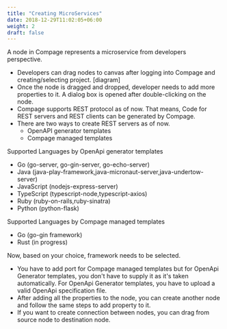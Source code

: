 ```yaml
---
title: "Creating MicroServices"
date: 2018-12-29T11:02:05+06:00
weight: 2
draft: false
---
```


A node in Compage represents a microservice from developers perspective.

- Developers can drag nodes to canvas after logging into Compage and creating/selecting project.
  [diagram]
- Once the node is dragged and dropped, developer needs to add more properties to it. A dialog box is opened after
  double-clicking on the node.
- Compage supports REST protocol as of now. That means, Code for REST servers and REST clients can be generated by
  Compage.
- There are two ways to create REST servers as of now.
    - OpenAPI generator templates
    - Compage managed templates

Supported Languages by OpenApi generator templates

- Go (go-server, go-gin-server, go-echo-server)
- Java (java-play-framework,java-micronaut-server,java-undertow-server)
- JavaScript (nodejs-express-server)
- TypeScript (typescript-node,typescript-axios)
- Ruby (ruby-on-rails,ruby-sinatra)
- Python (python-flask)

Supported Languages by Compage managed templates

- Go (go-gin framework)
- Rust (in progress)

Now, based on your choice, framework needs to be selected. 
- You have to add port for Compage managed templates but for OpenApi Generator templates, you don't have to supply it as it's taken automatically. For OpenApi Generator templates, you have to upload a valid OpenApi specification file.
- After adding all the properties to the node, you can create another node and follow the same steps to add property to it.
- If you want to create connection between nodes, you can drag from source node to destination node.
